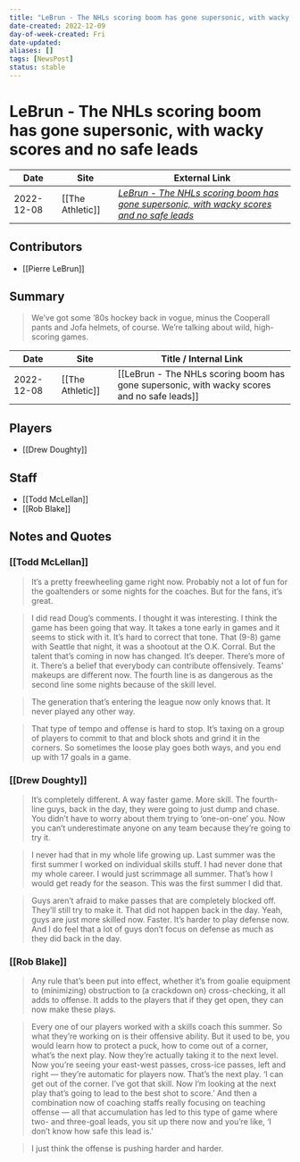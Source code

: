 ```yaml
---
title: "LeBrun - The NHLs scoring boom has gone supersonic, with wacky scores and no safe leads"
date-created: 2022-12-09
day-of-week-created: Fri
date-updated: 
aliases: []
tags: [NewsPost]
status: stable
---
```


# LeBrun - The NHLs scoring boom has gone supersonic, with wacky scores and no safe leads

| Date       | Site             | External Link                                                                                                                                                    |
| ---------- | ---------------- | ---------------------------------------------------------------------------------------------------------------------------------------------------------------- |
| 2022-12-08 | [[The Athletic]] | [*LeBrun - The NHLs scoring boom has gone supersonic, with wacky scores and no safe leads*](https://theathletic.com/3980813/2022/12/08/nhl-scoring-boom-lebrun/) |

## Contributors
- [[Pierre LeBrun]]

## Summary
> We’ve got some ’80s hockey back in vogue, minus the Cooperall pants and Jofa helmets, of course.
> We’re talking about wild, high-scoring games.

| Date       | Site             | Title / Internal Link                                                                       |
| ---------- | ---------------- | ------------------------------------------------------------------------------------------- |
| 2022-12-08 | [[The Athletic]] | [[LeBrun - The NHLs scoring boom has gone supersonic, with wacky scores and no safe leads]] |

## Players
- [[Drew Doughty]]

## Staff
- [[Todd McLellan]]
- [[Rob Blake]]

## Notes and Quotes
### [[Todd McLellan]]
> It’s a pretty freewheeling game right now. Probably not a lot of fun for the goaltenders or some nights for the coaches. But for the fans, it’s great.

> I did read Doug’s comments. I thought it was interesting. I think the game has been going that way. It takes a tone early in games and it seems to stick with it. It’s hard to correct that tone. That (9-8) game with Seattle that night, it was a shootout at the O.K. Corral.
> But the talent that’s coming in now has changed. It’s deeper. There’s more of it. There’s a belief that everybody can contribute offensively. Teams’ makeups are different now. The fourth line is as dangerous as the second line some nights because of the skill level.

> The generation that’s entering the league now only knows that. It never played any other way.

> That type of tempo and offense is hard to stop. It’s taxing on a group of players to commit to that and block shots and grind it in the corners.
> So sometimes the loose play goes both ways, and you end up with 17 goals in a game.

### [[Drew Doughty]]
> It’s completely different. A way faster game. More skill. The fourth-line guys, back in the day, they were going to just dump and chase. You didn’t have to worry about them trying to ‘one-on-one’ you. Now you can’t underestimate anyone on any team because they’re going to try it.

> I never had that in my whole life growing up. Last summer was the first summer I worked on individual skills stuff. I had never done that my whole career. I would just scrimmage all summer. That’s how I would get ready for the season. This was the first summer I did that.

>  Guys aren’t afraid to make passes that are completely blocked off. They’ll still try to make it. That did not happen back in the day. Yeah, guys are just more skilled now. Faster. It’s harder to play defense now.
>  And I do feel that a lot of guys don’t focus on defense as much as they did back in the day.

### [[Rob Blake]]
> Any rule that’s been put into effect, whether it’s from goalie equipment to (minimizing) obstruction to (a crackdown on) cross-checking, it all adds to offense. It adds to the players that if they get open, they can now make these plays.

> Every one of our players worked with a skills coach this summer. So what they’re working on is their offensive ability. But it used to be, you would learn how to protect a puck, how to come out of a corner, what’s the next play. Now they’re actually taking it to the next level. Now you’re seeing your east-west passes, cross-ice passes, left and right — they’re automatic for players now. That’s the next play. ‘I can get out of the corner. I’ve got that skill. Now I’m looking at the next play that’s going to lead to the best shot to score.’
> And then a combination now of coaching staffs really focusing on teaching offense — all that accumulation has led to this type of game where two- and three-goal leads, you sit up there now and you’re like, ‘I don’t know how safe this lead is.'

> I just think the offense is pushing harder and harder.